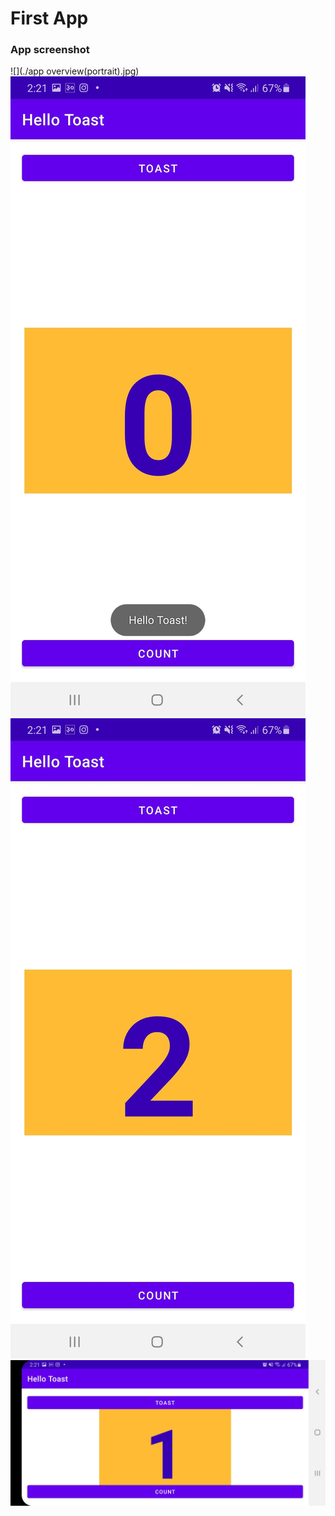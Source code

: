 # First App
### App screenshot
![](./app overview(portrait).jpg)
![](./Toast.jpg)
![](./Count.jpg)
![](./landscape.jpg)
